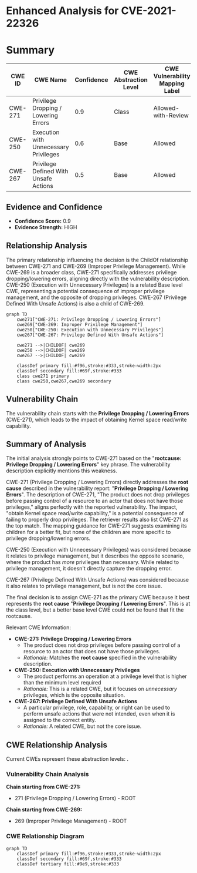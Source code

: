 # Enhanced Analysis for CVE-2021-22326

# Summary
| CWE ID | CWE Name | Confidence | CWE Abstraction Level | CWE Vulnerability Mapping Label | CWE-Vulnerability Mapping Notes |
|---|---|---|---|---|---|
| CWE-271 | Privilege Dropping / Lowering Errors | 0.9 | Class | Allowed-with-Review | Primary CWE |
| CWE-250 | Execution with Unnecessary Privileges | 0.6 | Base | Allowed | Secondary Candidate |
| CWE-267 | Privilege Defined With Unsafe Actions | 0.5 | Base | Allowed | Secondary Candidate |

## Evidence and Confidence

*   **Confidence Score:** 0.9
*   **Evidence Strength:** HIGH

## Relationship Analysis
The primary relationship influencing the decision is the ChildOf relationship between CWE-271 and CWE-269 (Improper Privilege Management). While CWE-269 is a broader class, CWE-271 specifically addresses privilege dropping/lowering errors, aligning directly with the vulnerability description. CWE-250 (Execution with Unnecessary Privileges) is a related Base level CWE, representing a potential consequence of improper privilege management, and the opposite of dropping privileges. CWE-267 (Privilege Defined With Unsafe Actions) is also a child of CWE-269.

```mermaid
graph TD
    cwe271["CWE-271: Privilege Dropping / Lowering Errors"]
    cwe269["CWE-269: Improper Privilege Management"]
    cwe250["CWE-250: Execution with Unnecessary Privileges"]
    cwe267["CWE-267: Privilege Defined With Unsafe Actions"]

    cwe271 -->|CHILDOF| cwe269
    cwe250 -->|CHILDOF| cwe269
    cwe267 -->|CHILDOF| cwe269

    classDef primary fill:#f96,stroke:#333,stroke-width:2px
    classDef secondary fill:#69f,stroke:#333
    class cwe271 primary
    class cwe250,cwe267,cwe269 secondary
```

## Vulnerability Chain
The vulnerability chain starts with the **Privilege Dropping / Lowering Errors** (CWE-271), which leads to the impact of obtaining Kernel space read/write capability.

## Summary of Analysis
The initial analysis strongly points to CWE-271 based on the "**rootcause:** **Privilege Dropping / Lowering Errors**" key phrase. The vulnerability description explicitly mentions this weakness.

CWE-271 (Privilege Dropping / Lowering Errors) directly addresses the **root cause** described in the vulnerability report: "**Privilege Dropping / Lowering Errors**". The description of CWE-271, "The product does not drop privileges before passing control of a resource to an actor that does not have those privileges," aligns perfectly with the reported vulnerability. The impact, "obtain Kernel space read/write capability," is a potential consequence of failing to properly drop privileges. The retriever results also list CWE-271 as the top match. The mapping guidance for CWE-271 suggests examining its children for a better fit, but none of the children are more specific to privilege dropping/lowering errors.

CWE-250 (Execution with Unnecessary Privileges) was considered because it relates to privilege management, but it describes the opposite scenario, where the product has *more* privileges than necessary. While related to privilege management, it doesn't directly capture the dropping error.

CWE-267 (Privilege Defined With Unsafe Actions) was considered because it also relates to privilege management, but is not the core issue.

The final decision is to assign CWE-271 as the primary CWE because it best represents the **root cause** "**Privilege Dropping / Lowering Errors**". This is at the class level, but a better base level CWE could not be found that fit the rootcause.

Relevant CWE Information:
*   **CWE-271: Privilege Dropping / Lowering Errors**
    *   The product does not drop privileges before passing control of a resource to an actor that does not have those privileges.
    *   *Rationale:* Matches the **root cause** specified in the vulnerability description.
*   **CWE-250: Execution with Unnecessary Privileges**
    *   The product performs an operation at a privilege level that is higher than the minimum level required
    *   *Rationale:* This is a related CWE, but it focuses on *unnecessary* privileges, which is the opposite situation.
*   **CWE-267: Privilege Defined With Unsafe Actions**
    *   A particular privilege, role, capability, or right can be used to perform unsafe actions that were not intended, even when it is assigned to the correct entity.
    *   *Rationale:* A related CWE, but not the core issue.


## CWE Relationship Analysis

Current CWEs represent these abstraction levels: .


### Vulnerability Chain Analysis

**Chain starting from CWE-271:**
- 271 (Privilege Dropping / Lowering Errors) - ROOT


**Chain starting from CWE-269:**
- 269 (Improper Privilege Management) - ROOT



### CWE Relationship Diagram

```mermaid
graph TD
    classDef primary fill:#f96,stroke:#333,stroke-width:2px
    classDef secondary fill:#69f,stroke:#333
    classDef tertiary fill:#9e9,stroke:#333
```